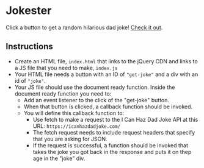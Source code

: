 # Jokester

Click a button to get a random hilarious dad joke! [Check it out](http://jokester.surge.sh/).

## Instructions

* Create an HTML file, `index.html` that links to the jQuery CDN and links to a JS file that you need to make, `index.js`
* Your HTML file needs a button with an ID of `"get-joke"` and a div with an id of `"joke"`.
* Your JS file should use the document ready function. Inside the document ready function you need to:
  * Add an event listener to the click of the "get-joke" button.
  * When that button is clicked, a callback function should be invoked.
  * You will define this callback function to:
    * Use fetch to make a request to the I Can Haz Dad Joke API at this URL: `https://icanhazdadjoke.com/`
    * The fetch request needs to include request headers that specify that you are asking for JSON.
    * If the request is successful, a function should be invoked that takes the joke you got back in the response and puts it on thep age in the "joke" div. 
